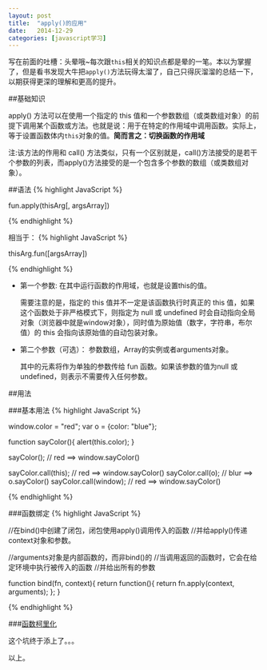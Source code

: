 ```yaml
---
layout: post
title:  "apply()的应用"
date:   2014-12-29 
categories: [javascript学习]
---
```

写在前面的吐槽：头晕哦~每次跟`this`相关的知识点都是晕的一笔。本以为掌握了，但是看书发现大牛把`apply()`方法玩得太溜了，自己只得灰溜溜的总结一下，以期获得更深的理解和更高的提升。

##基础知识

apply() 方法可以在使用一个指定的 this 值和一个参数数组（或类数组对象）的前提下调用某个函数或方法。也就是说：用于在特定的作用域中调用函数。实际上，等于设置函数体内`this`对象的值。**简而言之：切换函数的作用域**

注:该方法的作用和 call() 方法类似，只有一个区别就是，call()方法接受的是若干个参数的列表，而apply()方法接受的是一个包含多个参数的数组（或类数组对象）。

##语法
{% highlight JavaScript %}

fun.apply(thisArg[, argsArray])

{% endhighlight %}

相当于：
{% highlight JavaScript %}

thisArg.fun([argsArray])

{% endhighlight %}

- 第一个参数: 在其中运行函数的作用域，也就是设置this的值。

	需要注意的是，指定的 this 值并不一定是该函数执行时真正的 this 值，如果这个函数处于非严格模式下，则指定为 null 或 undefined 时会自动指向全局对象（浏览器中就是window对象），同时值为原始值（数字，字符串，布尔值）的 this 会指向该原始值的自动包装对象。

- 第二个参数（可选）： 参数数组，Array的实例或者arguments对象。
	
	其中的元素将作为单独的参数传给 fun 函数。如果该参数的值为null 或 undefined，则表示不需要传入任何参数。


##用法

###基本用法
{% highlight JavaScript %}

window.color = "red";
var o = {color: "blue"};
	
function sayColor(){
  alert(this.color);
}
	
sayColor(); // red ==> window.sayColor()
	
sayColor.call(this); // red ==> window.sayColor()
sayColor.call(o);   // blur ==> o.sayColor()
sayColor.call(window); // red ==> window.sayColor()

{% endhighlight %}

###函数绑定
{% highlight JavaScript %}

//在bind()中创建了闭包，闭包使用apply()调用传入的函数
//并给apply()传递context对象和参数。

//arguments对象是内部函数的，而非bind()的
//当调用返回的函数时，它会在给定环境中执行被传入的函数
//并给出所有的参数

function bind(fn, context){
  return function(){
    return fn.apply(context, arguments);
  };
}

{% endhighlight %}

###[函数柯里化](/../../../2014-12-30/function-curried.html)

这个坑终于添上了。。。

以上。
